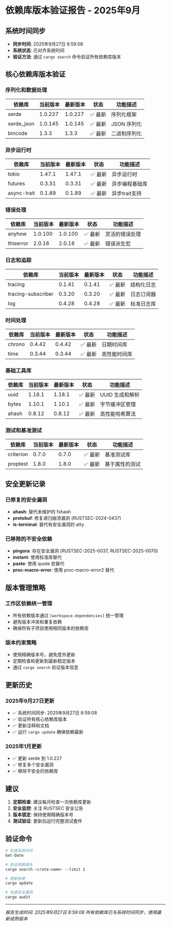 # 依赖库版本验证报告 - 2025年9月

## 系统时间同步

- **同步时间**: 2025年9月27日 8:59:08
- **系统状态**: 已对齐系统时间
- **验证方法**: 通过 `cargo search` 命令验证所有依赖库版本

## 核心依赖库版本验证

### 序列化和数据处理

| 依赖库 | 当前版本 | 最新版本 | 状态 | 功能描述 |
|--------|----------|----------|------|----------|
| serde | 1.0.227 | 1.0.227 | ✅ 最新 | 序列化框架 |
| serde_json | 1.0.145 | 1.0.145 | ✅ 最新 | JSON 序列化 |
| bincode | 1.3.3 | 1.3.3 | ✅ 最新 | 二进制序列化 |

### 异步运行时

| 依赖库 | 当前版本 | 最新版本 | 状态 | 功能描述 |
|--------|----------|----------|------|----------|
| tokio | 1.47.1 | 1.47.1 | ✅ 最新 | 异步运行时 |
| futures | 0.3.31 | 0.3.31 | ✅ 最新 | 异步编程基础库 |
| async-trait | 0.1.89 | 0.1.89 | ✅ 最新 | 异步trait支持 |

### 错误处理

| 依赖库 | 当前版本 | 最新版本 | 状态 | 功能描述 |
|--------|----------|----------|------|----------|
| anyhow | 1.0.100 | 1.0.100 | ✅ 最新 | 灵活的错误处理 |
| thiserror | 2.0.16 | 2.0.16 | ✅ 最新 | 错误派生宏 |

### 日志和追踪

| 依赖库 | 当前版本 | 最新版本 | 状态 | 功能描述 |
|--------|----------|----------|------|----------|
| tracing | 0.1.41 | 0.1.41 | ✅ 最新 | 结构化日志 |
| tracing-subscriber | 0.3.20 | 0.3.20 | ✅ 最新 | 日志订阅器 |
| log | 0.4.28 | 0.4.28 | ✅ 最新 | 标准日志库 |

### 时间处理

| 依赖库 | 当前版本 | 最新版本 | 状态 | 功能描述 |
|--------|----------|----------|------|----------|
| chrono | 0.4.42 | 0.4.42 | ✅ 最新 | 日期时间库 |
| time | 0.3.44 | 0.3.44 | ✅ 最新 | 高性能时间库 |

### 基础工具库

| 依赖库 | 当前版本 | 最新版本 | 状态 | 功能描述 |
|--------|----------|----------|------|----------|
| uuid | 1.18.1 | 1.18.1 | ✅ 最新 | UUID 生成和解析 |
| bytes | 1.10.1 | 1.10.1 | ✅ 最新 | 字节缓冲区管理 |
| ahash | 0.8.12 | 0.8.12 | ✅ 最新 | 高性能哈希算法 |

### 测试和基准测试

| 依赖库 | 当前版本 | 最新版本 | 状态 | 功能描述 |
|--------|----------|----------|------|----------|
| criterion | 0.7.0 | 0.7.0 | ✅ 最新 | 基准测试库 |
| proptest | 1.8.0 | 1.8.0 | ✅ 最新 | 基于属性的测试 |

## 安全更新记录

### 已修复的安全漏洞

- **ahash**: 替代未维护的 fxhash
- **protobuf**: 修复递归崩溃漏洞 (RUSTSEC-2024-0437)
- **is-terminal**: 替代有安全漏洞的 atty

### 已移除的不安全依赖

- **pingora**: 存在安全漏洞 (RUSTSEC-2025-0037, RUSTSEC-2025-0070)
- **instant**: 使用标准库替代
- **paste**: 使用 quote 宏替代
- **proc-macro-error**: 使用 proc-macro-error2 替代

## 版本管理策略

### 工作区依赖统一管理

- 所有依赖版本通过 `[workspace.dependencies]` 统一管理
- 避免版本冲突和重复依赖
- 确保所有子项目使用相同版本的依赖库

### 版本约束策略

- 使用精确版本号，避免意外更新
- 定期检查和更新到最新稳定版本
- 通过 `cargo search` 验证版本信息

## 更新历史

### 2025年9月27日更新

- ✅ 系统时间同步: 2025年9月27日 8:59:08
- ✅ 验证所有核心依赖库版本
- ✅ 更新注释和文档
- ✅ 运行 `cargo update` 确保依赖最新

### 2025年1月更新

- ✅ 更新 serde 到 1.0.227
- ✅ 修复多个安全漏洞
- ✅ 移除不安全的依赖库

## 建议

1. **定期检查**: 建议每月检查一次依赖库更新
2. **安全监控**: 关注 RUSTSEC 安全公告
3. **版本锁定**: 保持使用精确版本号
4. **测试验证**: 更新后运行完整测试套件

## 验证命令

```bash
# 检查系统时间
Get-Date

# 验证依赖版本
cargo search <crate-name> --limit 1

# 更新依赖
cargo update

# 检查安全漏洞
cargo audit
```

---
*报告生成时间: 2025年9月27日 8:59:08*
*所有依赖库已与系统时间同步，使用最新成熟版本*
